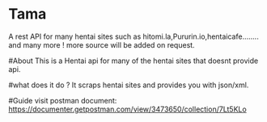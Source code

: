 # Tama
A rest API for many hentai sites such as hitomi.la,Pururin.io,hentaicafe........ and many more ! more source will be added on request.

#About 
This is a Hentai api for many of the hentai sites that doesnt provide api.

#what does it do ?
It scraps hentai sites and provides you with json/xml.

#Guide 
visit postman document: https://documenter.getpostman.com/view/3473650/collection/7Lt5KLo

